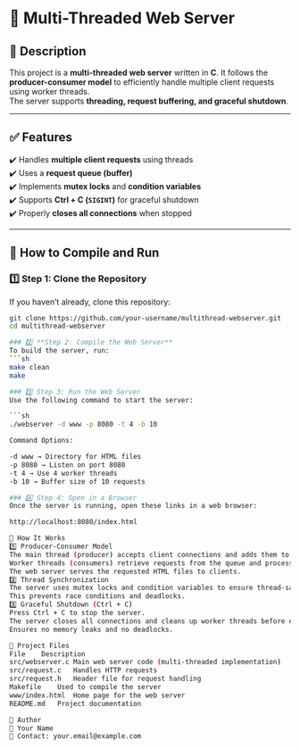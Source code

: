 # 🚀 Multi-Threaded Web Server  

## 📌 Description  
This project is a **multi-threaded web server** written in **C**. It follows the **producer-consumer model** to efficiently handle multiple client requests using worker threads.  
The server supports **threading, request buffering, and graceful shutdown**.

---

## ✅ Features  
✔️ Handles **multiple client requests** using threads  
✔️ Uses a **request queue (buffer)**  
✔️ Implements **mutex locks** and **condition variables**  
✔️ Supports **Ctrl + C (`SIGINT`)** for graceful shutdown  
✔️ Properly **closes all connections** when stopped  

---

## 🚀 How to Compile and Run  

### 1️⃣ Step 1: Clone the Repository  
If you haven’t already, clone this repository:  
```sh
git clone https://github.com/your-username/multithread-webserver.git
cd multithread-webserver

### 2️⃣ **Step 2: Compile the Web Server**
To build the server, run:
```sh
make clean
make

### 3️⃣ Step 3: Run the Web Server
Use the following command to start the server:

```sh
./webserver -d www -p 8080 -t 4 -b 10

Command Options:

-d www → Directory for HTML files
-p 8080 → Listen on port 8080
-t 4 → Use 4 worker threads
-b 10 → Buffer size of 10 requests

### 4️⃣ Step 4: Open in a Browser
Once the server is running, open these links in a web browser:

http://localhost:8080/index.html

🔧 How It Works
1️⃣ Producer-Consumer Model
The main thread (producer) accepts client connections and adds them to a request queue.
Worker threads (consumers) retrieve requests from the queue and process them.
The web server serves the requested HTML files to clients.
2️⃣ Thread Synchronization
The server uses mutex locks and condition variables to ensure thread-safe access to the request queue.
This prevents race conditions and deadlocks.
3️⃣ Graceful Shutdown (Ctrl + C)
Press Ctrl + C to stop the server.
The server closes all connections and cleans up worker threads before exiting.
Ensures no memory leaks and no deadlocks.

📂 Project Files
File	Description
src/webserver.c	Main web server code (multi-threaded implementation)
src/request.c	Handles HTTP requests
src/request.h	Header file for request handling
Makefile	Used to compile the server
www/index.html	Home page for the web server
README.md	Project documentation

👤 Author
👤 Your Name
📧 Contact: your.email@example.com
